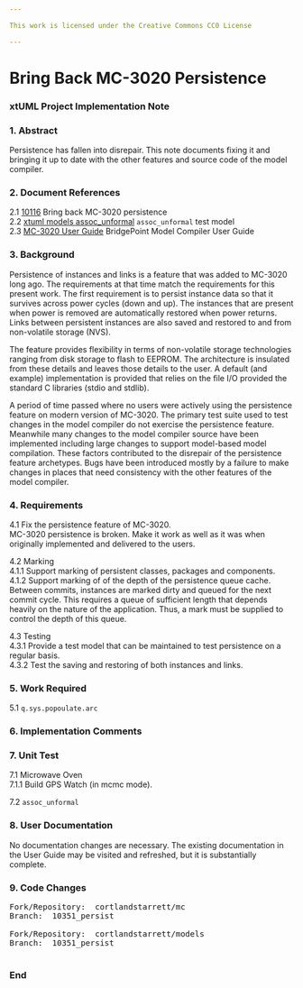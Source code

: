 ```yaml
---

This work is licensed under the Creative Commons CC0 License

---
```


# Bring Back MC-3020 Persistence
### xtUML Project Implementation Note

### 1. Abstract

Persistence has fallen into disrepair.  This note documents fixing it and
bringing it up to date with the other features and source code of the model
compiler.

### 2. Document References

<a id="2.1"></a>2.1 [10116](https://support.onefact.net/issues/10351) Bring back MC-3020 persistence  
<a id="2.2"></a>2.2 [xtuml models assoc_unformal](https://github.com/xtuml/models/tree/master/VandMC_testing/mctest/assoc_unformal) `assoc_unformal` test model  
<a id="2.3"></a>2.3 [MC-3020 User Guide](https://xtuml.github.io/docs/mcug/) BridgePoint Model Compiler User Guide  

### 3. Background

Persistence of instances and links is a feature that was added to MC-3020
long ago.  The requirements at that time match the requirements for this
present work.  The first requirement is to persist instance data so that
it survives across power cycles (down and up).  The instances that are
present when power is removed are automatically restored when power returns.
Links between persistent instances are also saved and restored to and from
non-volatile storage (NVS).

The feature provides flexibility in terms of non-volatile storage
technologies ranging from disk storage to flash to EEPROM.  The architecture
is insulated from these details and leaves those details to the user.
A default (and example) implementation is provided that relies on the file
I/O provided the standard C libraries (stdio and stdlib).

A period of time passed where no users were actively using the persistence
feature on modern version of MC-3020.  The primary test suite used to test
changes in the model compiler do not exercise the persistence feature.
Meanwhile many changes to the model compiler source have been implemented
including large changes to support model-based model compilation.  These
factors contributed to the disrepair of the persistence feature archetypes.
Bugs have been introduced mostly by a failure to make changes in places
that need consistency with the other features of the model compiler.

### 4. Requirements

4.1 Fix the persistence feature of MC-3020.  
MC-3020 persistence is broken.  Make it work as well as it was when
originally implemented and delivered to the users.

4.2 Marking  
4.1.1 Support marking of persistent classes, packages and components.  
4.1.2 Support marking of of the depth of the persistence queue cache.  
Between commits, instances are marked dirty and queued for the next commit
cycle.  This requires a queue of sufficient length that depends heavily
on the nature of the application.  Thus, a mark must be supplied to control
the depth of this queue.  

4.3 Testing  
4.3.1 Provide a test model that can be maintained to test persistence on a
regular basis.  
4.3.2 Test the saving and restoring of both instances and links.  

### 5. Work Required

5.1 `q.sys.popoulate.arc`  

### 6. Implementation Comments

### 7. Unit Test

7.1 Microwave Oven  
7.1.1 Build GPS Watch (in mcmc mode).  

7.2 `assoc_unformal`  

### 8. User Documentation

No documentation changes are necessary.  The existing documentation in the
User Guide may be visited and refreshed, but it is substantially complete.

### 9. Code Changes

<pre>
Fork/Repository:  cortlandstarrett/mc
Branch:  10351_persist

Fork/Repository:  cortlandstarrett/models
Branch:  10351_persist

</pre>

### End

